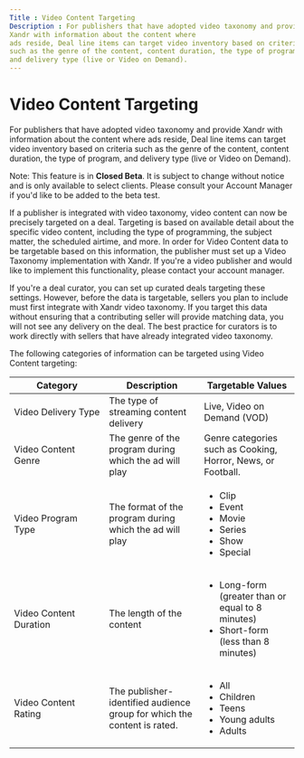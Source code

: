 ```yaml
---
Title : Video Content Targeting
Description : For publishers that have adopted video taxonomy and provide
Xandr with information about the content where
ads reside, Deal line items can target video inventory based on criteria
such as the genre of the content, content duration, the type of program,
and delivery type (live or Video on Demand).
---
```



# Video Content Targeting



For publishers that have adopted video taxonomy and provide
Xandr with information about the content where
ads reside, Deal line items can target video inventory based on criteria
such as the genre of the content, content duration, the type of program,
and delivery type (live or Video on Demand).



Note: This feature is in **Closed
Beta**. It is subject to change without notice and is only available to
select clients. Please consult your Account Manager if you'd like to be
added to the beta test.



If a publisher is integrated with video taxonomy, video content can now
be precisely targeted on a deal. Targeting is based on available detail
about the specific video content, including the type of programming, the
subject matter, the scheduled airtime, and more. In order for Video
Content data to be targetable based on this information, the publisher
must set up a Video Taxonomy implementation with
Xandr. If you're a video publisher and would
like to implement this functionality, please contact your account
manager.

If you're a deal curator, you can set up curated deals targeting these
settings. However, before the data is targetable, sellers you plan to
include must first integrate with Xandr video
taxonomy. If you target this data without ensuring that a contributing
seller will provide matching data, you will not see any delivery on the
deal. The best practice for curators is to work directly with sellers
that have already integrated video taxonomy.



The following categories of information can be targeted using Video
Content targeting:

<table class="table frame-all" style="width:100%;">
<colgroup>
<col style="width: 33%" />
<col style="width: 33%" />
<col style="width: 33%" />
</colgroup>
<thead class="thead">
<tr class="header row">
<th id="video-content-targeting__entry__1" class="entry">Category</th>
<th id="video-content-targeting__entry__2"
class="entry">Description</th>
<th id="video-content-targeting__entry__3" class="entry">Targetable
Values</th>
</tr>
</thead>
<tbody class="tbody">
<tr class="odd row">
<td class="entry" headers="video-content-targeting__entry__1">Video
Delivery Type</td>
<td class="entry" headers="video-content-targeting__entry__2">The type
of streaming content delivery</td>
<td class="entry" headers="video-content-targeting__entry__3">Live,
Video on Demand (VOD)</td>
</tr>
<tr class="even row">
<td class="entry" headers="video-content-targeting__entry__1">Video
Content Genre</td>
<td class="entry" headers="video-content-targeting__entry__2">The genre
of the program during which the ad will play</td>
<td class="entry" headers="video-content-targeting__entry__3">Genre
categories such as Cooking, Horror, News, or Football.</td>
</tr>
<tr class="odd row">
<td class="entry" headers="video-content-targeting__entry__1">Video
Program Type</td>
<td class="entry" headers="video-content-targeting__entry__2">The format
of the program during which the ad will play</td>
<td class="entry" headers="video-content-targeting__entry__3"><ul>
<li>Clip</li>
<li>Event</li>
<li>Movie</li>
<li>Series</li>
<li>Show</li>
<li>Special</li>
</ul></td>
</tr>
<tr class="even row">
<td class="entry" headers="video-content-targeting__entry__1">Video
Content Duration</td>
<td class="entry" headers="video-content-targeting__entry__2">The length
of the content</td>
<td class="entry" headers="video-content-targeting__entry__3"><ul>
<li>Long-form (greater than or equal to 8 minutes)</li>
<li>Short-form (less than 8 minutes)</li>
</ul></td>
</tr>
<tr class="odd row">
<td class="entry" headers="video-content-targeting__entry__1">Video
Content Rating</td>
<td class="entry" headers="video-content-targeting__entry__2">The
publisher-identified audience group for which the content is rated.</td>
<td class="entry" headers="video-content-targeting__entry__3"><ul>
<li>All</li>
<li>Children</li>
<li>Teens</li>
<li>Young adults</li>
<li>Adults</li>
</ul></td>
</tr>
</tbody>
</table>






